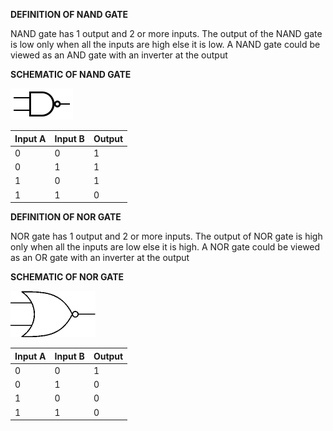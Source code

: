 **DEFINITION OF NAND GATE**

NAND gate has 1 output and 2 or more inputs. 
The output of the NAND gate is low only when all the inputs are high else it is low.
A NAND gate could be viewed as an AND gate with an inverter at the output

**SCHEMATIC OF NAND GATE**

<img src="images/nand_schematic.jpg">  


| Input A | Input B |Output |
|---------|---------|-------|
| 0       |  0      |	1   |
| 0       |  1      | 1     |
| 1       |	 0  |	1   |
| 1       |	 1  | 0     |  

**DEFINITION OF NOR GATE**

NOR gate has 1 output and 2 or more inputs. 
The output of NOR gate is high only when all the inputs are low else it is high. 
A NOR gate could be viewed as an OR gate with an  inverter at the output

**SCHEMATIC OF NOR GATE**

<img src="images/nor_schematic.jpg"> 


|Input A | Input B | Output|
|--------|---------|-------|
| 0      | 0       | 1     | 
| 0      | 1       | 0     | 
| 1      | 0       | 0     | 
| 1      | 1       | 0     |   


